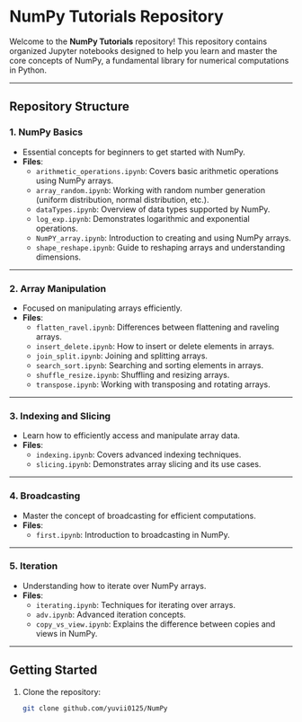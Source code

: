 # NumPy Tutorials Repository

Welcome to the **NumPy Tutorials** repository! This repository contains organized Jupyter notebooks designed to help you learn and master the core concepts of NumPy, a fundamental library for numerical computations in Python.

---

## Repository Structure

### 1. **NumPy Basics**
   - Essential concepts for beginners to get started with NumPy.
   - **Files**:
     - `arithmetic_operations.ipynb`: Covers basic arithmetic operations using NumPy arrays.
     - `array_random.ipynb`: Working with random number generation (uniform distribution, normal distribution, etc.).
     - `dataTypes.ipynb`: Overview of data types supported by NumPy.
     - `log_exp.ipynb`: Demonstrates logarithmic and exponential operations.
     - `NumPY_array.ipynb`: Introduction to creating and using NumPy arrays.
     - `shape_reshape.ipynb`: Guide to reshaping arrays and understanding dimensions.

---

### 2. **Array Manipulation**
   - Focused on manipulating arrays efficiently.
   - **Files**:
     - `flatten_ravel.ipynb`: Differences between flattening and raveling arrays.
     - `insert_delete.ipynb`: How to insert or delete elements in arrays.
     - `join_split.ipynb`: Joining and splitting arrays.
     - `search_sort.ipynb`: Searching and sorting elements in arrays.
     - `shuffle_resize.ipynb`: Shuffling and resizing arrays.
     - `transpose.ipynb`: Working with transposing and rotating arrays.

---

### 3. **Indexing and Slicing**
   - Learn how to efficiently access and manipulate array data.
   - **Files**:
     - `indexing.ipynb`: Covers advanced indexing techniques.
     - `slicing.ipynb`: Demonstrates array slicing and its use cases.

---

### 4. **Broadcasting**
   - Master the concept of broadcasting for efficient computations.
   - **Files**:
     - `first.ipynb`: Introduction to broadcasting in NumPy.

---

### 5. **Iteration**
   - Understanding how to iterate over NumPy arrays.
   - **Files**:
     - `iterating.ipynb`: Techniques for iterating over arrays.
     - `adv.ipynb`: Advanced iteration concepts.
     - `copy_vs_view.ipynb`: Explains the difference between copies and views in NumPy.

---

## Getting Started

1. Clone the repository:
   ```bash
   git clone github.com/yuvii0125/NumPy
